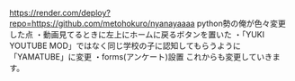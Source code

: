 https://render.com/deploy?repo=https://github.com/metohokuro/nyanayaaaa
python勢の俺が色々変更した点
・動画見てるときに左上にホームに戻るボタンを置いた
・「YUKI YOUTUBE MOD」ではなく同じ学校の子に認知してもらうように「YAMATUBE」に変更
・forms(アンケート)設置
これからも変更していきます。
